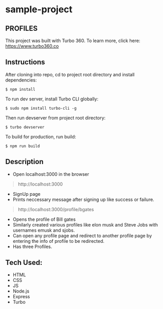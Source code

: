 # sample-project
## PROFILES

This project was built with Turbo 360. To learn more, click here: https://www.turbo360.co

## Instructions
After cloning into repo, cd to project root directory and install dependencies:

```
$ npm install
```

To run dev server, install Turbo CLI globally:

```
$ sudo npm install turbo-cli -g
```

Then run devserver from project root directory:

```
$ turbo devserver
```

To build for production, run build:

```
$ npm run build
```

## Description
+ Open localhost:3000 in the browser
> http://localhost:3000
+ SignUp page
+ Prints neccessary message after signing up like success or failure.
> http://localhost:3000/profile/bgates
+ Opens the profile of Bill gates
+ Similarly created various profiles like elon musk and Steve Jobs with usernames emusk and sjobs.
+ Can open any profile page and redirect to another profile page by entering the info of profile to be redirected.
+ Has three Profiles.

## Tech Used:
+ HTML
+ CSS
+ JS
+ Node.js
+ Express
+ Turbo
